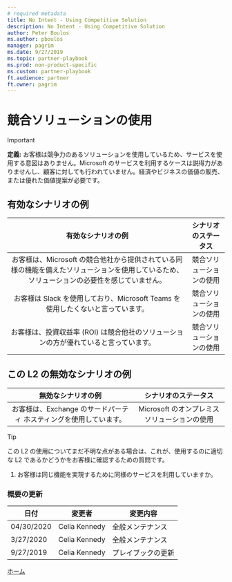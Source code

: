 ```yaml
---
# required metadata
title: No Intent - Using Competitive Solution
description: No Intent - Using Competitive Solution
author: Peter Boulos
ms.author: pboulos
manager: pagrim
ms.date: 9/27/2019
ms.topic: partner-playbook 
ms.prod: non-product-specific 
ms.custom: partner-playbook 
ft.audience: partner
ft.owner: pagrim
---
```


# 競合ソリューションの使用

> [!IMPORTANT]
> **定義:** お客様は競争力のあるソリューションを使用しているため、サービスを使用する意図はありません。Microsoft のサービスを利用するケースは説得力がありませんし、顧客に対しても行われていません。経済やビジネスの価値の販売、または優れた価値提案が必要です。

## 有効なシナリオの例

| 有効なシナリオの例| シナリオのステータス|
| :--: | :--: |
| お客様は、Microsoft の競合他社から提供されている同様の機能を備えたソリューションを使用しているため、ソリューションの必要性を感じていません。| 競合ソリューションの使用|
| お客様は Slack を使用しており、Microsoft Teams を使用したくないと言っています。| 競合ソリューションの使用|
| お客様は、投資収益率 (ROI) は競合他社のソリューションの方が優れていると言っています。| 競合ソリューションの使用|

## この L2 の無効なシナリオの例

| 無効なシナリオの例| シナリオのステータス|
| :--: | :--: |
| お客様は、Exchange のサードパーティ ホスティングを使用しています。| Microsoft のオンプレミス ソリューションの使用|

> [!TIP]
> この L2 の使用についてまだ不明な点がある場合は、これが、使用するのに適切な L2 であるかどうかをお客様に確認するための質問です。
>
>  1. お客様は同じ機能を実現するために同様のサービスを利用していますか。

### 概要の更新

|日付|変更者|変更内容|
|---------|---------------|----------------------------|
|04/30/2020| Celia Kennedy| 全般メンテナンス|
|3/27/2020| Celia Kennedy| 全般メンテナンス|
|9/27/2019| Celia Kennedy| プレイブックの更新|

[ホーム](http://partner-docs.microsoft.com)
